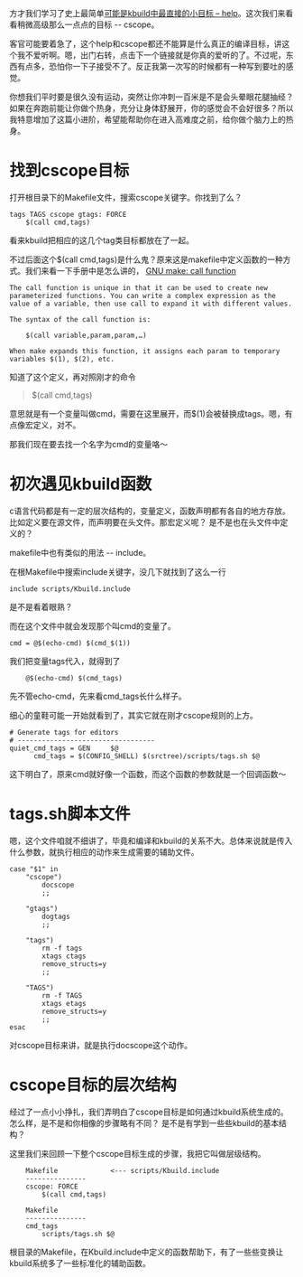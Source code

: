 方才我们学习了史上最简单[可能是kbuild中最直接的小目标 – help][1]。这次我们来看看稍微高级那么一点点的目标 -- cscope。

客官可能要着急了，这个help和cscope都还不能算是什么真正的编译目标，讲这个我不爱听啊。嗯，出门右转，点击下一个链接就是你真的爱听的了。不过呢，东西有点多，恐怕你一下子接受不了。反正我第一次写的时候都有一种写到要吐的感觉。

你想我们平时要是很久没有运动，突然让你冲刺一百米是不是会头晕眼花腿抽经？如果在奔跑前能让你做个热身，充分让身体舒展开，你的感觉会不会好很多？所以我特意增加了这篇小进阶，希望能帮助你在进入高难度之前，给你做个脑力上的热身。

# 找到cscope目标

打开根目录下的Makefile文件，搜索cscope关键字。你找到了么？

```
tags TAGS cscope gtags: FORCE
	$(call cmd,tags)
```

看来kbuild把相应的这几个tag类目标都放在了一起。

不过后面这个$(call cmd,tags)是什么鬼？原来这是makefile中定义函数的一种方式。我们来看一下手册中是怎么讲的， [GNU make: call function][2]

```
The call function is unique in that it can be used to create new parameterized functions. You can write a complex expression as the value of a variable, then use call to expand it with different values.

The syntax of the call function is:

	$(call variable,param,param,…)

When make expands this function, it assigns each param to temporary variables $(1), $(2), etc.
```

知道了这个定义，再对照刚才的命令

> $(call cmd,tags)

意思就是有一个变量叫做cmd，需要在这里展开，而$(1)会被替换成tags。嗯，有点像宏定义，对不。

那我们现在要去找一个名字为cmd的变量咯～

# 初次遇见kbuild函数

c语言代码都是有一定的层次结构的，变量定义，函数声明都有各自的地方存放。比如定义要在源文件，而声明要在头文件。那宏定义呢？ 是不是也在头文件中定义的？

makefile中也有类似的用法 -- include。

在根Makefile中搜索include关键字，没几下就找到了这么一行

```
include scripts/Kbuild.include
```

是不是看着眼熟？

而在这个文件中就会发现那个叫cmd的变量了。

```
cmd = @$(echo-cmd) $(cmd_$(1))
```

我们把变量tags代入，就得到了

```
	@$(echo-cmd) $(cmd_tags)
```

先不管echo-cmd，先来看cmd_tags长什么样子。

细心的童鞋可能一开始就看到了，其实它就在刚才cscope规则的上方。

```
# Generate tags for editors
# ----------------------------------
quiet_cmd_tags = GEN     $@
      cmd_tags = $(CONFIG_SHELL) $(srctree)/scripts/tags.sh $@
```

这下明白了，原来cmd就好像一个函数，而这个函数的参数就是一个回调函数～

# tags.sh脚本文件

嗯，这个文件咱就不细讲了，毕竟和编译和kbuild的关系不大。总体来说就是传入什么参数，就执行相应的动作来生成需要的辅助文件。

```
case "$1" in
	"cscope")
		docscope
		;;

	"gtags")
		dogtags
		;;

	"tags")
		rm -f tags
		xtags ctags
		remove_structs=y
		;;

	"TAGS")
		rm -f TAGS
		xtags etags
		remove_structs=y
		;;
esac
```

对cscope目标来讲，就是执行docscope这个动作。

# cscope目标的层次结构

经过了一点小小挣扎，我们弄明白了cscope目标是如何通过kbuild系统生成的。怎么样，是不是和你相像的步骤略有不同？ 是不是有学到一些些kbuild的基本结构？

这里我们来回顾一下整个cscope目标生成的步骤，我把它叫做层级结构。

```
    Makefile             <--- scripts/Kbuild.include
    ---------------
    cscope: FORCE 
    	$(call cmd,tags)

    Makefile
    ---------------
    cmd_tags
    	scripts/tags.sh $@
```

根目录的Makefile，在Kbuild.include中定义的函数帮助下，有了一些些变换让kbuild系统多了一些标准化的辅助函数。

[1]: http://blog.csdn.net/richardysteven/article/details/56666283
[2]: https://www.gnu.org/software/make/manual/html_node/Call-Function.html
